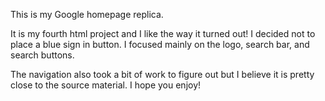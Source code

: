 This is my Google homepage replica.

It is my fourth html project and I like the way it turned out! I decided
not to place a blue sign in button. I focused mainly on the logo, search bar,
and search buttons.

The navigation also took a bit of work to figure out but I believe it is pretty
close to the source material. I hope you enjoy!